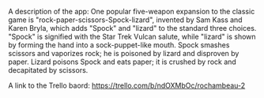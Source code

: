 A description of the app: One popular five-weapon expansion to the classic game is "rock-paper-scissors-Spock-lizard", invented by Sam Kass and Karen Bryla, which adds "Spock" and "lizard" to the standard three choices. "Spock" is signified with the Star Trek Vulcan salute, while "lizard" is shown by forming the hand into a sock-puppet-like mouth. Spock smashes scissors and vaporizes rock; he is poisoned by lizard and disproven by paper. Lizard poisons Spock and eats paper; it is crushed by rock and decapitated by scissors.

A link to the Trello baord: https://trello.com/b/ndOXMbOc/rochambeau-2
